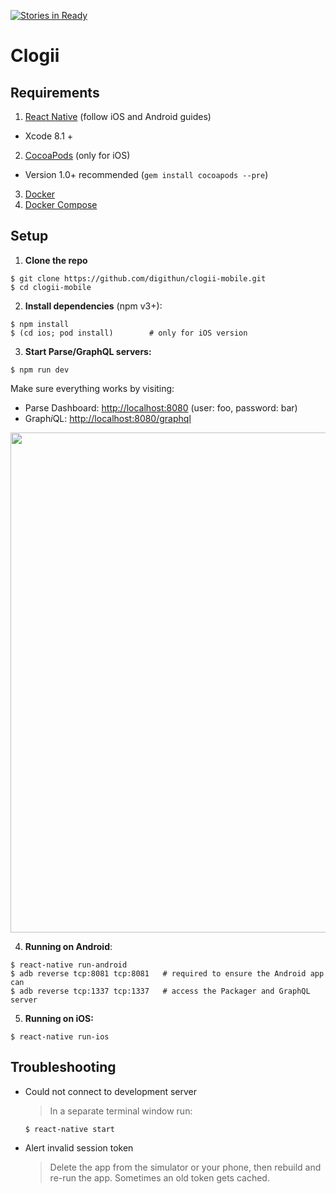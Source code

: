 [![Stories in Ready](https://badge.waffle.io/digithun/clogii-mobile.png?label=ready&title=Ready)](https://waffle.io/digithun/clogii-mobile)
# Clogii

## Requirements

1. [React Native](http://facebook.github.io/react-native/docs/getting-started.html) (follow iOS and Android guides)
  - Xcode 8.1 +
2. [CocoaPods](http://cocoapods.org) (only for iOS)
  - Version 1.0+ recommended (`gem install cocoapods --pre`)
3. [Docker](https://www.docker.com)
4. [Docker Compose](https://docs.docker.com/compose/)

## Setup

1. **Clone the repo**

  ```
  $ git clone https://github.com/digithun/clogii-mobile.git
  $ cd clogii-mobile
  ```

2. **Install dependencies** (npm v3+):

  ```
  $ npm install
  $ (cd ios; pod install)        # only for iOS version
  ```

3. **Start Parse/GraphQL servers:**

  ```
  $ npm run dev
  ```

  Make sure everything works by visiting:

  * Parse Dashboard: [http://localhost:8080](http://localhost:8080) (user: foo, password: bar)
  * Graph*i*QL: [http://localhost:8080/graphql](http://localhost:8080/graphql?query=query+%7B%0A++schedule+%7B%0A++++title%0A++++speakers+%7B%0A++++++name%0A++++++title%0A++++%7D%0A++++location+%7B%0A++++++name%0A++++%7D%0A++%7D%0A%7D)

  <img src=".github/screenshot-server@2x.png" width="800">


4. **Running on Android**:

  ```
  $ react-native run-android
  $ adb reverse tcp:8081 tcp:8081   # required to ensure the Android app can
  $ adb reverse tcp:1337 tcp:1337   # access the Packager and GraphQL server
  ```


5. **Running on iOS:**

  ```
  $ react-native run-ios
  ```

## Troubleshooting
* Could not connect to development server
  > In a separate terminal window run:
  ```
  $ react-native start
  ```
* Alert invalid session token
  >  Delete the app from the simulator or your phone, then rebuild and re-run the app. Sometimes an old token gets cached.
